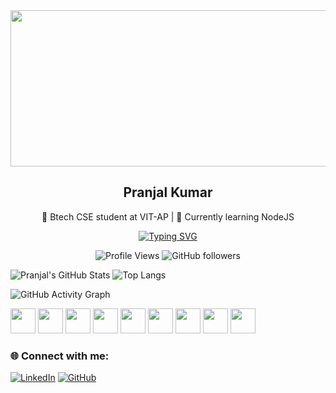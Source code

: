 <img align="center" height="250" width="1500" src="https://i.pinimg.com/originals/bc/6c/17/bc6c171eee288a2f1e124c749303b24e.gif" />

<h2 align="center">Pranjal Kumar</h2> 
<p align="center">🚀 Btech CSE student at VIT-AP | 🎯 Currently learning NodeJS </p>
<div align="center">
  <a href="https://git.io/typing-svg" ><img src="https://readme-typing-svg.demolab.com?font=Fira+Code&pause=10&width=435&lines=Compiling;Debugging;Fixing+Bugs;Creating+more+bugs" alt="Typing SVG" /></a>

![Profile Views](https://komarev.com/ghpvc/?username=pranjal-kumar-0&color=green)
![GitHub followers](https://img.shields.io/github/followers/pranjal-kumar-0?style=social)
</div>

![Pranjal's GitHub Stats](https://github-readme-stats.vercel.app/api?username=pranjal-kumar-0&show_icons=true&theme=radical)
![Top Langs](https://github-readme-stats.vercel.app/api/top-langs/?username=pranjal-kumar-0&layout=compact&theme=radical)

![GitHub Activity Graph](https://github-readme-activity-graph.vercel.app/graph?username=pranjal-kumar-0&theme=github-compact)
<div>
  <img width="40" height="auto" src="https://cdn.jsdelivr.net/gh/devicons/devicon@latest/icons/html5/html5-original.svg" /> 
  <img width="40" height="auto" src="https://cdn.jsdelivr.net/gh/devicons/devicon@latest/icons/css3/css3-original.svg" />
  <img width="40" height="auto" src="https://cdn.jsdelivr.net/gh/devicons/devicon@latest/icons/javascript/javascript-original.svg" />
  <img width="40" height="auto" src="https://cdn.jsdelivr.net/gh/devicons/devicon@latest/icons/react/react-original.svg" />
  <img width="40" height="auto" src="https://cdn.jsdelivr.net/gh/devicons/devicon@latest/icons/reactrouter/reactrouter-original.svg" />
  <img width="40" height="auto" src="https://cdn.jsdelivr.net/gh/devicons/devicon@latest/icons/tailwindcss/tailwindcss-original.svg" />
  <img width="40" height="auto" src="https://cdn.jsdelivr.net/gh/devicons/devicon@latest/icons/nodejs/nodejs-original.svg" />
  <img width="40" height="auto" src="https://cdn.jsdelivr.net/gh/devicons/devicon@latest/icons/python/python-original.svg" />
  <img width="40" height="auto" src="https://cdn.jsdelivr.net/gh/devicons/devicon@latest/icons/arduino/arduino-original.svg" />    
</div>      

### 🌐 Connect with me:
[![LinkedIn](https://img.shields.io/badge/LinkedIn-blue?style=for-the-badge&logo=linkedin)](https://www.linkedin.com/in/pranjal-kumar-780942308/)
[![GitHub](https://img.shields.io/badge/GitHub-black?style=for-the-badge&logo=github)](https://github.com/pranjal-kumar-0)
